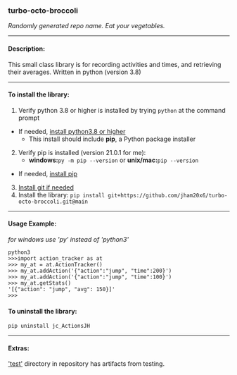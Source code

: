 ### turbo-octo-broccoli 
*Randomly generated repo name.  Eat your vegetables.*
___
#### Description:
This small class library is for recording activities and times, and retrieving their averages.
Written in python (version 3.8)
___
#### To install the library:
1. Verify python 3.8 or higher is installed by trying `python` at the command prompt
- If needed, [install python3.8 or higher](https://www.python.org/downloads/)
	- This install should include **pip**, a Python package installer
2. Verify pip is installed (version 21.0.1 for me): 
	- **windows:**`py -m pip --version` or **unix/mac:**`pip --version`
- If needed, [install pip](https://pip.pypa.io/en/stable/installing/)
3. [Install git if needed](https://git-scm.com/downloads) 
4. Install the library:
`pip install git+https://github.com/jham20x6/turbo-octo-broccoli.git@main`
___
#### Usage Example:
*for windows use 'py' instead of 'python3'*
```
python3
>>>import action_tracker as at
>>> my_at = at.ActionTracker()
>>> my_at.addAction('{"action":"jump", "time":200}')
>>> my_at.addAction('{"action":"jump", "time":100}')
>>> my_at.getStats()
'[{"action": "jump", "avg": 150}]'
>>> 
```
#### To uninstall the library:
`pip uninstall jc_ActionsJH`
___
#### Extras:
['test'](https://github.com/jham20x6/turbo-octo-broccoli/tree/main/action_tracker/test) directory in repository has artifacts from testing.
